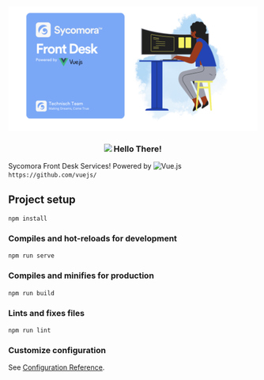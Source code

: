 <p align="center"><img src="https://github.com/sycomora/new-sycomora/blob/main/Sycomora%20Front%20Desk.png"> 

### <p align="center"><img src="https://media.giphy.com/media/OpBA2nKQog7LENz8Of/giphy.gif?cid=ecf05e47fj0bk6gk7zjhi4x83c3t88pscocpf2gm4sxkp4w4&rid=giphy.gif&ct=g" width="50"> Hello There!</p>

Sycomora Front Desk Services!
Powered by ![Vue.js](https://img.shields.io/badge/vuejs-%2335495e.svg?style=for-the-badge&logo=vuedotjs&logoColor=%234FC08D) ```https://github.com/vuejs/```


## Project setup
```
npm install
```

### Compiles and hot-reloads for development
```
npm run serve
```

### Compiles and minifies for production
```
npm run build
```

### Lints and fixes files
```
npm run lint
```

### Customize configuration
See [Configuration Reference](https://cli.vuejs.org/config/).
